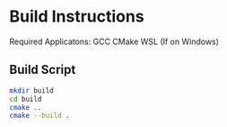 # Build Instructions

Required Applicatons: GCC CMake WSL (If on Windows)

## Build Script

```bash
mkdir build
cd build
cmake ..
cmake --build .
```

